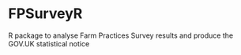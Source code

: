 # FPSurveyR
R package to analyse Farm Practices Survey results and produce the GOV.UK statistical notice
